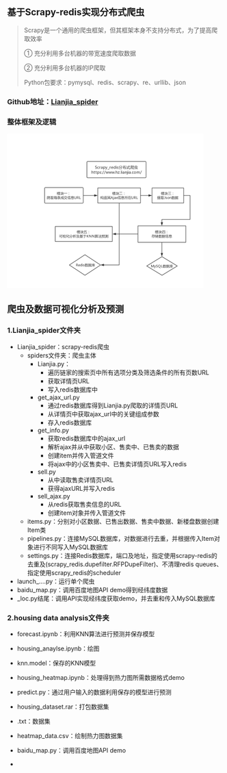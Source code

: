 ## 基于Scrapy-redis实现分布式爬虫

> Scrapy是一个通用的爬虫框架，但其框架本身不支持分布式，为了提高爬取效率
>
> ① 充分利用多台机器的带宽速度爬取数据
>
> ② 充分利用多台机器的IP爬取
>
> 
>
> Python包要求：pymysql、redis、scrapy、re、urllib、json



### Github地址：[Lianjia_spider](https://github.com/GGGGeorge-gao/Lianjia_spider)



### 整体框架及逻辑

<img src="https://raw.githubusercontent.com/GGGGeorge-gao/Lianjia_spider/master/%E6%B5%81%E7%A8%8B%E5%9B%BE.png" alt="1583298721355" style="zoom:50%;" />

## 爬虫及数据可视化分析及预测

### 1.Lianjia_spider文件夹

- Lianjia_spider：scrapy-redis爬虫
  - spiders文件夹：爬虫主体
    - Lianjia.py：
      - 遍历链家的搜索页中所有选项分类及筛选条件的所有页数URL
      - 获取详情页URL
      - 写入redis数据库中
    - get_ajax_url.py
      - 通过redis数据库得到Lianjia.py爬取的详情页URL
      - 从详情页中获取ajax_url中的关键组成参数
      - 存入redis数据库
    - get_info.py
      - 获取redis数据库中的ajax_url
      - 解析ajax并从中获取小区、售卖中、已售卖的数据
      - 创建item并传入管道文件
      - 将ajax中的小区售卖中、已售卖详情页URL写入redis
    - sell.py
      - 从中读取售卖详情页URL
      - 获得ajaxURL并写入redis
    - sell_ajax.py
      - 从redis获取售卖信息的URL
      - 创建item对象并传入管道文件
  - items.py：分别对小区数据、已售出数据、售卖中数据、新楼盘数据创建Item类
  - pipelines.py：连接MySQL数据库，对数据进行去重，并根据传入Item对象进行不同写入MySQL数据库
  - settings.py：连接Redis数据库，端口及地址，指定使用scrapy-redis的去重及(scrapy_redis.dupefilter.RFPDupeFilter)、不清理redis queues、指定使用scrapy_redis的scheduler
- launch_....py：运行单个爬虫
- baidu_map.py：调用百度地图API demo得到经纬度数据
- _loc.py结尾：调用API实现经纬度获取demo，并去重和传入MySQL数据库

### 2.housing data analysis文件夹

- forecast.ipynb：利用KNN算法进行预测并保存模型
- housing_anaylse.ipynb：绘图
- knn.model：保存的KNN模型
- housing_heatmap.ipynb：处理得到热力图所需数据格式demo
- predict.py：通过用户输入的数据利用保存的模型进行预测
- housing_dataset.rar：打包数据集
- .txt：数据集
- heatmap_data.csv：绘制热力图数据集
- baidu_map.py：调用百度地图API demo

- 









